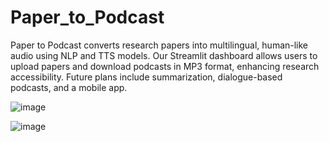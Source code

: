 # Paper_to_Podcast
Paper to Podcast converts research papers into multilingual, human-like audio using NLP and TTS models. Our Streamlit dashboard allows users to upload papers and download podcasts in MP3 format, enhancing research accessibility. Future plans include summarization, dialogue-based podcasts, and a mobile app.

![image](https://github.com/user-attachments/assets/aa62646d-b1dc-41b5-be40-2b124eeec3b4)

![image](https://github.com/user-attachments/assets/3140683a-a1af-416b-9192-8a8139493faa)

